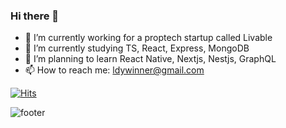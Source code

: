 ### Hi there 👋

- 🔭 I’m currently working for a proptech startup called Livable
- 🌱 I’m currently studying TS, React, Express, MongoDB
- 🐶 I’m planning to learn React Native, Nextjs, Nestjs, GraphQL
- 📫 How to reach me: ldywinner@gmail.com


[![Hits](https://hits.seeyoufarm.com/api/count/incr/badge.svg?url=https%3A%2F%2Fgithub.com%2FLDYWINNER&count_bg=%2379C83D&title_bg=%23555555&icon=&icon_color=%23E7E7E7&title=hits&edge_flat=false)](https://hits.seeyoufarm.com)

![footer](https://capsule-render.vercel.app/api?type=waving&color=auto&height=100&section=footer)
